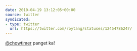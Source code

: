```yaml
---
date: 2010-04-19 13:12:05+00:00
source: twitter
syndicated:
- type: twitter
  url: https://twitter.com/roytang/statuses/12454786247/
---
```


[@chowtimer](https://twitter.com/chowtimer/)  panget ka!